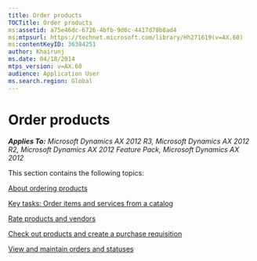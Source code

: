 ```yaml
---
title: Order products
TOCTitle: Order products
ms:assetid: a75e46dc-6726-4bfb-9d0c-4417d78b8ad4
ms:mtpsurl: https://technet.microsoft.com/library/Hh271619(v=AX.60)
ms:contentKeyID: 36384251
author: Khairunj
ms.date: 04/18/2014
mtps_version: v=AX.60
audience: Application User
ms.search.region: Global
---
```


# Order products 


_**Applies To:** Microsoft Dynamics AX 2012 R3, Microsoft Dynamics AX 2012 R2, Microsoft Dynamics AX 2012 Feature Pack, Microsoft Dynamics AX 2012_

This section contains the following topics:

[About ordering products](about-ordering-products.md)

[Key tasks: Order items and services from a catalog](key-tasks-order-items-and-services-from-a-catalog.md)

[Rate products and vendors](rate-products-and-vendors.md)

[Check out products and create a purchase requisition](check-out-products-and-create-a-purchase-requisition.md)

[View and maintain orders and statuses](view-and-maintain-orders-and-statuses.md)

  


